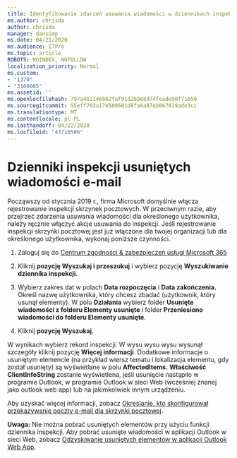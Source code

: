 ```yaml
---
title: Identyfikowanie zdarzeń usuwania wiadomości w dziennikach inspekcji
ms.author: chrisda
author: chrisda
manager: dansimp
ms.date: 04/21/2020
ms.audience: ITPro
ms.topic: article
ROBOTS: NOINDEX, NOFOLLOW
localization_priority: Normal
ms.custom:
- "1370"
- "3100005"
ms.assetid: ''
ms.openlocfilehash: 797a4b1146862faf91d2b9e8d74feade90f71650
ms.sourcegitcommit: 55eff703a17e500681d8fa6a87eb067019ade3cc
ms.translationtype: MT
ms.contentlocale: pl-PL
ms.lasthandoff: 04/22/2020
ms.locfileid: "43716506"
---
```

# <a name="audit-logs-for-deleted-email-messages"></a>Dzienniki inspekcji usuniętych wiadomości e-mail

Począwszy od stycznia 2019 r., firma Microsoft domyślnie włącza rejestrowanie inspekcji skrzynek pocztowych. W przeciwnym razie, aby przejrzeć zdarzenia usuwania wiadomości dla określonego użytkownika, należy ręcznie włączyć akcje usuwania do inspekcji. Jeśli rejestrowanie inspekcji skrzynki pocztowej jest już włączone dla twojej organizacji lub dla określonego użytkownika, wykonaj poniższe czynności.

1. Zaloguj się do [Centrum zgodności & zabezpieczeń usługi Microsoft 365](https://protection.office.com/)

2. Kliknij **pozycję Wyszukaj i przeszukuj** i wybierz pozycję **Wyszukiwanie dziennika inspekcji**.

3. Wybierz zakres dat w polach **Data rozpoczęcia** i **Data zakończenia.** Określ nazwę użytkownika, który chcesz zbadać (użytkownik, który usunął elementy). W polu **Działania** wybierz folder **Usunięte wiadomości z folderu Elementy usunięte** i folder **Przeniesiono wiadomości do folderu Elementy usunięte**.

4. Kliknij **pozycję Wyszukaj**.

W wynikach wybierz rekord inspekcji. W wysu wysu wysu wysunął szczegóły kliknij pozycję **Więcej informacji**. Dodatkowe informacje o usuniętym elemencie (na przykład wiersz tematu i lokalizacja elementu, gdy został usunięty) są wyświetlane w polu **AffectedItems.** **Właściwość ClientInfoString** zostanie wyświetlena, jeśli usunięcie nastąpiło w programie Outlook, w programie Outlook w sieci Web (wcześniej znanej jako outlook web app) lub na jakimkolwiek innym urządzeniu.

Aby uzyskać więcej informacji, zobacz [Określanie, kto skonfigurował przekazywanie poczty e-mail dla skrzynki pocztowej](https://docs.microsoft.com/office365/securitycompliance/auditing-troubleshooting-scenarios#determining-if-a-user-deleted-email-items).

**Uwaga:** Nie można pobrać usuniętych elementów przy użyciu funkcji dziennika inspekcji. Aby pobrać usunięte wiadomości w aplikacji Outlook w sieci Web, zobacz [Odzyskiwanie usuniętych elementów w aplikacji Outlook Web App](https://support.office.com/article/C3D8FC15-EEEF-4F1C-81DF-E27964B7EDD4).
